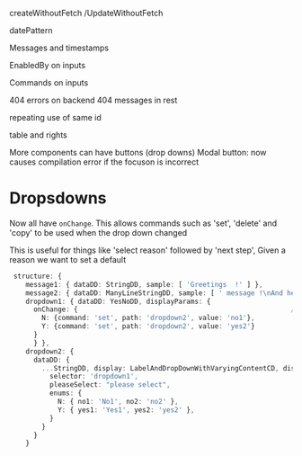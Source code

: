 createWithoutFetch /UpdateWithoutFetch

datePattern

Messages and timestamps

EnabledBy on inputs

Commands on inputs

404 errors on backend
404 messages in rest

repeating use of same id


table and rights

More components can have buttons (drop downs)
Modal button: now causes compilation error if the focuson is incorrect

# Dropsdowns
Now all have `onChange`. This allows commands such as 'set', 'delete' and 'copy' to be used when the drop down changed

This is useful for things like 'select reason' followed by 'next step', Given a reason we want to set a default

```typescript
 structure: {
    message1: { dataDD: StringDD, sample: [ 'Greetings  !' ] },
    message2: { dataDD: ManyLineStringDD, sample: [ ' message !\nAnd here is a second line' ], displayParams:{scrollAfter: '300px'} },
    dropdown1: { dataDD: YesNoDD, displayParams: {
      onChange: {                                                     //  <---------------------------
        N: {command: 'set', path: 'dropdown2', value: 'no1'},
        Y: {command: 'set', path: 'dropdown2', value: 'yes2'}
      }
      } },
    dropdown2: {
      dataDD: {
        ...StringDD, display: LabelAndDropDownWithVaryingContentCD, displayParams: {
          selector: 'dropdown1',
          pleaseSelect: "please select",
          enums: {
            N: { no1: 'No1', no2: 'no2' },
            Y: { yes1: 'Yes1', yes2: 'yes2' },
          }
        }
      }
    }
```


